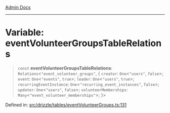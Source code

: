 [Admin Docs](/)

***

# Variable: eventVolunteerGroupsTableRelations

> `const` **eventVolunteerGroupsTableRelations**: `Relations`\<`"event_volunteer_groups"`, \{ `creator`: `One`\<`"users"`, `false`\>; `event`: `One`\<`"events"`, `true`\>; `leader`: `One`\<`"users"`, `true`\>; `recurringEventInstance`: `One`\<`"recurring_event_instances"`, `false`\>; `updater`: `One`\<`"users"`, `false`\>; `volunteerMemberships`: `Many`\<`"event_volunteer_memberships"`\>; \}\>

Defined in: [src/drizzle/tables/eventVolunteerGroups.ts:131](https://github.com/Sourya07/talawa-api/blob/cfbd515d04ffba748b09232a33807f1845dd1878/src/drizzle/tables/eventVolunteerGroups.ts#L131)
